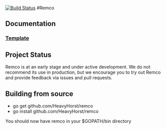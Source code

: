 [![Build Status](https://travis-ci.org/HeavyHorst/remco.svg?branch=master)](https://travis-ci.org/HeavyHorst/remco)
#Remco

## Documentation
### [Template](http://documentup.com/HeavyHorst/remco/docs/template)

## Project Status
Remco is at an early stage and under active development. We do not recommend its use in production, but we encourage you to try out Remco and provide feedback via issues and pull requests.

## Building from source
  - go get github.com/HeavyHorst/remco
  - go install github.com/HeavyHorst/remco

  You should now have remco in your $GOPATH/bin directory
